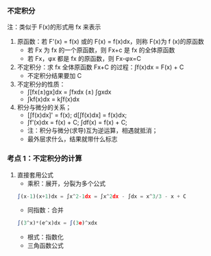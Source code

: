 ### 不定积分

注：类似于 F(x)的形式用 fx 来表示

1. 原函数：若 F'(x) = f(x) 或的 F(x) = f(x)dx，则称 F(x)为 f (x)的原函数
   - 若 Fx 为 fx 的一个原函数，则 Fx+c 是 fx 的全体原函数
   - 若 Fx，φx 都是 fx 的原函数，则 Fx-φx=C
2. 不定积分：求 fx 全体原函数 Fx+C 的过程：∫f(x)dx = F(x) + C
   - 不定积分结果要加 C
3. 不定积分的性质：
   - ∫[fx(±)gx]dx = ∫fxdx (±) ∫gxdx
   - ∫kf(x)dx = k∫f(x)dx
4. 积分与微分的关系；
   - [∫f(x)dx]' = f(x); d[∫f(x)dx] = f(x)dx;
   - ∫f'(x)dx = f(x) + C; ∫df(x) = f(x) + C;
   - 注：积分与微分(求导)互为逆运算，相遇就抵消；
   - 最外层求什么，结果就带什么标志

### 考点 1：不定积分的计算

1. 直接套用公式
   - 乘积：展开，分裂为多个公式
   ```js
   ∫(x-1)(x+1)dx = ∫x^2-1dx = ∫x^2dx - ∫dx = x^3/3 - x + C
   ```
   - 同指数：合并
   ```js
   ∫(3^x)*(e^x)dx = ∫(3e)^xdx
   ```
   - 根式：指数化
   - 三角函数公式
